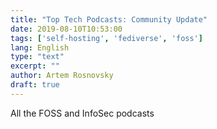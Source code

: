 ```yaml
---
title: "Top Tech Podcasts: Community Update"
date: 2019-08-10T10:53:00
tags: ['self-hosting', 'fediverse', 'foss']
lang: English
type: "text"
excerpt: ""
author: Artem Rosnovsky
draft: true
---
```


All the FOSS and InfoSec podcasts
